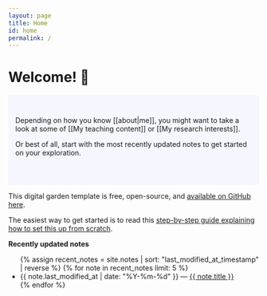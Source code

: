 ```yaml
---
layout: page
title: Home
id: home
permalink: /
---
```


# Welcome! 🌱

<div class="welcome-block">
  Depending on how you know [[about|me]], you might want to take a look at some of <span class="internal-link">[[My teaching content]]</span> or <span class="internal-link">[[My research interests]]</span>.
  
  Or best of all, start with the most recently updated notes to get started on your exploration.
</div>

This digital garden template is free, open-source, and [available on GitHub here](https://github.com/maximevaillancourt/digital-garden-jekyll-template).

The easiest way to get started is to read this [step-by-step guide explaining how to set this up from scratch](https://maximevaillancourt.com/blog/setting-up-your-own-digital-garden-with-jekyll).

<strong>Recently updated notes</strong>

<ul>
  {% assign recent_notes = site.notes | sort: "last_modified_at_timestamp" | reverse %}
  {% for note in recent_notes limit: 5 %}
    <li>
      {{ note.last_modified_at | date: "%Y-%m-%d" }} — <a class="internal-link" href="{{ site.baseurl }}{{ note.url }}">{{ note.title }}</a>
    </li>
  {% endfor %}
</ul>

<style>
  .wrapper {
    max-width: 46em;
  }

  .welcome-block {
    padding: 3em 1em;
    background: #f5f7ff;
    border-radius: 4px;
  }

  [data-theme="dark"] .welcome-block {
    background-color: #1f232b;
    color: #eaeaea;
  }
</style>
